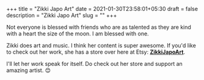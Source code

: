 +++ 
title = "Zikki Japo Art"
date = 2021-01-30T23:58:01+05:30
draft = false
description = "Zikki Japo Art"
slug = ""
+++

Not everyone is blessed with friends who are as talented as they are kind with a heart the size of the moon. I am blessed with one.

Zikki does art and music. I think her content is super awesome. If you'd like to check out her work, she has a store over here at Etsy: [**ZikkiJapoArt**](https://www.etsy.com/in-en/shop/ZikkiJapoArt).

I'll let her work speak for itself. Do check out her store and support an amazing artist. 😊
